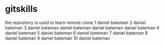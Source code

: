 # gitskills
the repository is used to learn remote clone
1 daniel bateman
2 daniel bateman
3 daniel bateman daniel bateman daniel bateman daniel bateman
4 daniel bateman
5 daniel bateman
6 daniel bateman
7 daniel bateman
8 daniel bateman
9 daniel bateman
10 daniel bateman
